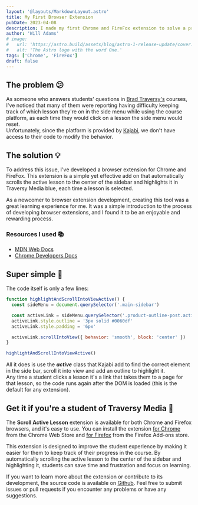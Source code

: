 ```yaml
---
layout: '@layouts/MarkdownLayout.astro'
title: My First Browser Extension
pubDate: 2023-04-08
description: I made my first Chrome and FireFox extension to solve a problem for students of Brad Traversy in his courses.
author: 'Will Adams'
# image:
#   url: 'https://astro.build/assets/blog/astro-1-release-update/cover.jpeg'
#   alt: 'The Astro logo with the word One.'
tags: ['Chrome', 'FireFox']
draft: false
---
```


## The problem 😕

As someone who answers students' questions in [Brad Traversy's](https://www.traversymedia.com/) courses, I've
noticed that many of them were reporting having difficulty keeping track of which lesson
they're on in the side menu while using the course platform, as each time they
would click on a lesson the side menu would reset.  
Unfortunately, since the platform is provided by [Kajabi](https://kajabi.com/), we don't have access to their code to
modify the behavior.

## The solution 💡

To address this issue, I've developed a browser extension for Chrome and FireFox. This
extension is a simple yet effective add on that automatically scrolls the active
lesson to the center of the sidebar and highlights it in Traversy Media blue,
each time a lesson is selected.

As a newcomer to browser extension development, creating this tool was a great
learning experience for me. It was a simple introduction to the process of
developing browser extensions, and I found it to be an enjoyable and rewarding
process.

### Resources I used 📚

- [MDN Web Docs](https://developer.mozilla.org/en-US/docs/Mozilla/Add-ons/WebExtensions/Your_first_WebExtension)
- [Chrome Developers Docs](https://developer.chrome.com/docs/extensions/mv3/getstarted/)

## Super simple 💪

The code itself is only a few lines:

```javascript
function highlightAndScrollIntoViewActive() {
  const sideMenu = document.querySelector('.main-sidebar')

  const activeLink = sideMenu.querySelector('.product-outline-post.active')
  activeLink.style.outline = '3px solid #0060df'
  activeLink.style.padding = '6px'

  activeLink.scrollIntoView({ behavior: 'smooth', block: 'center' })
}

highlightAndScrollIntoViewActive()
```

All it does is use the **_active_** class that Kajabi add to find the correct
element in the side bar, scroll it into view and add an outline to highlight
it.  
Any time a student clicks a lesson it's a link that takes them to a page for
that lesson, so the code runs again after the DOM is loaded (this is the default
for any extension).

## Get it if you're a student of Traversy Media 🚀

The **Scroll Active Lesson** extension is available for both Chrome and Firefox
browsers, and it's easy to use. You can install the extension [for
Chrome](https://chrome.google.com/webstore/detail/traversy-media-scroll-act/nmddkphngjlkifpobgpcbfbmfmfpimam)
from the Chrome Web Store and [for
Firefox](https://addons.mozilla.org/en-US/firefox/addon/traversy-scroll-active-lesson/)
from the Firefox Add-ons store.

This extension is designed to improve the student experience by making it easier
for them to keep track of their progress in the course. By automatically
scrolling the active lesson to the center of the sidebar and highlighting it,
students can save time and frustration and focus on learning.

If you want to learn more about the extension or contribute to its development,
the source code is available on
[Github](https://github.com/bushblade/TraversyMediaScrollActiveLesson). Feel
free to submit issues or pull requests if you encounter any problems or have any
suggestions.

